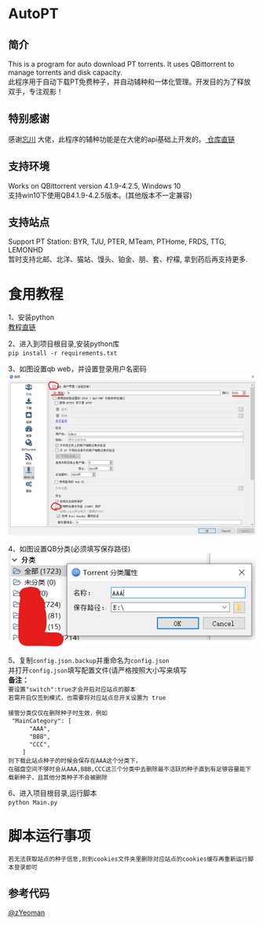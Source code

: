 # AutoPT  
## 简介  
This is a program for auto download PT torrents. It uses QBittorrent to manage torrents and disk capacity.  
此程序用于自动下载PT免费种子，并自动辅种和一体化管理。开发目的为了释放双手，专注观影！

## 特别感谢  
感谢[忘川](https://github.com/ledccn)  大佬，此程序的辅种功能是在大佬的api基础上开发的。[
仓库直链](https://github.com/ledccn/IYUUAutoReseed)  

## 支持环境  
Works on QBittorrent version 4.1.9-4.2.5, Windows 10  
支持win10下使用QB4.1.9-4.2.5版本。(其他版本不一定兼容)
## 支持站点  
Support PT Station: BYR, TJU, PTER, MTeam, PTHome, FRDS, TTG, LEMONHD  
暂时支持北邮、北洋、猫站、馒头、铂金、朋、套、柠檬, 拿到药后再支持更多.  

食用教程  
=
1、安装python  
[教程直链](https://www.liaoxuefeng.com/wiki/1016959663602400/1016959856222624)

2、进入到项目根目录,安装python库  
`pip install -r requirements.txt`

3、如图设置qb web，并设置登录用户名密码
![websetting](doc/qb_web_setting_pic.png)

4、如图设置QB分类(必须填写保存路径)
![categorysetting](doc/qb_category_setting_pic.png)

5、复制`config.json.backup`并重命名为`config.json`  
并打开`config.json`填写配置文件(请严格按照大小写来填写  
**备注：**  
```要设置"switch":true才会开启对应站点的脚本```  
```若需开启仅签到模式，也需要将对应站点总开关设置为 true ```  
```
接管分类仅仅在删除种子时生效，例如 
 "MainCategory": [
      "AAA",
      "BBB",
      "CCC",
    ]
则下载此站点种子的时候会保存在AAA这个分类下，
在磁盘空间不够时会从AAA,BBB,CCC这三个分类中去删除最不活跃的种子直到有足够容量能下载新种子，且其他分类种子不会被删除
```

6、进入项目根目录,运行脚本  
`python Main.py`  

脚本运行事项
=
```若无法获取站点的种子信息,则到cookies文件夹里删除对应站点的cookies缓存再重新运行脚本登录即可```  


## 参考代码  
[@zYeoman](https://gist.github.com/zYeoman/1d841c5a1227697bc82c81f4acf1f2ad)    
